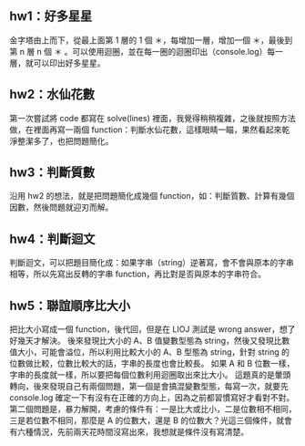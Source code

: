## hw1：好多星星
金字塔由上而下，從最上面第 1 層的 1 個 ＊，每增加一層，增加一個 ＊，最後到第 n 層 n 個 ＊ 。可以使用迴圈，並在每一圈的迴圈印出（console.log）每一層，就可以印出好多星星。

## hw2：水仙花數
第一次嘗試將 code 都寫在 solve(lines) 裡面，我覺得稍稍複雜，之後就按照方法做，在裡面再寫一兩個 function：判斷水仙花數，這樣眼睛一瞄，果然看起來乾淨整潔多了，也把問題簡化。

## hw3：判斷質數
沿用 hw2 的想法，就是把問題簡化成幾個 function，如：判斷質數、計算有幾個因數，然後問題就迎刃而解。

## hw4：判斷迴文
判斷迴文，可以把題目簡化成：如果字串（string）逆著寫，會不會與原本的字串相等，所以先寫出反轉的字串 function，再比對是否與原本的字串符合。

## hw5：聯誼順序比大小
把比大小寫成一個 function，後代回，但是在 LIOJ 測試是 wrong answer，想了好幾天才解決。
後來發現比大小的 A、B 值變數型態為 string，然後又發現比數值大小，可能會溢位，所以利用比較大小的 A、B 型態為 string，針對 string 的位數做比較，位數比較大的話，字串的長度也會比較長。
如果 A 和 B 位數一樣，字串的長度就一樣，所以要把每個位數利用迴圈取出來比大小。
這題真的是暈頭轉向，後來發現自己有兩個問題，第一個是會搞混變數型態，每寫一次，就要先 console.log 確定一下有沒有在正確的方向上，因為之前都習慣寫好才看對不對。第二個問題是，暴力解開，考慮的條件有：一是比大或比小，二是位數相不相同，三是若位數不相同，那麼是 A 的位數大，還是 B 的位數大？光這三個條件，就會有六種情況，先前兩天花時間沒寫出來，我想就是條件沒有寫清楚。
